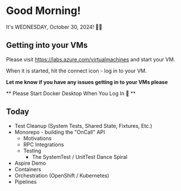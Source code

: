 # Good Morning!

It's WEDNESDAY, October 30, 2024! 👻🎃

## Getting into your VMs

Please visit https://labs.azure.com/virtualmachines and start your VM.

When it is started, hit the connect icon - log in to your VM.

**Let me know if you have any issues getting in to your VMs please**

** Please Start Docker Desktop When You Log In 🐳 **
## Today

- Test Cleanup (System Tests, Shared State, Fixtures, Etc.)
- Monorepo - building the "OnCall" API 
    - Motivations
    - RPC Integrations
    - Testing
        - The SystemTest / UnitTest Dance Spiral
- Aspire Demo
- Containers
- Orchestration (OpenShift / Kubernetes)
- Pipelines

